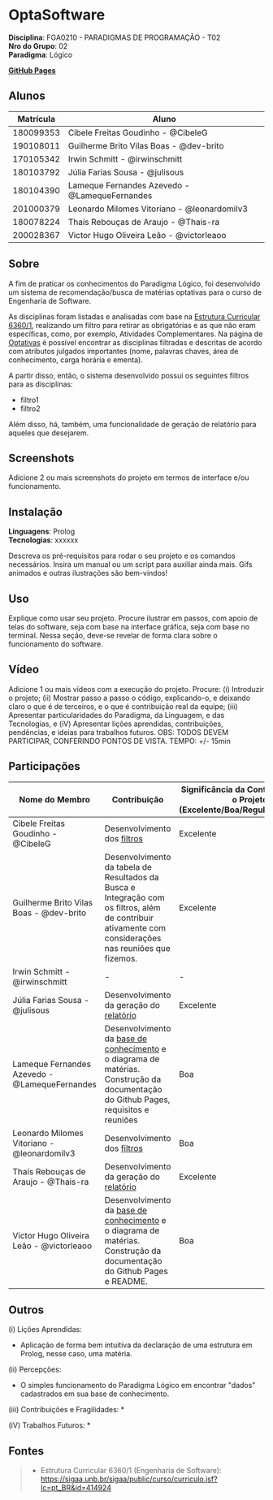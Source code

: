 # OptaSoftware

**Disciplina**: FGA0210 - PARADIGMAS DE PROGRAMAÇÃO - T02 <br>
**Nro do Grupo**: 02<br>
**Paradigma**: Lógico<br>

**[GitHub Pages](https://unbparadigmas2023-1-turma02.github.io/2023.1_G2_Logico_OptaSoftware/)**

## Alunos
|Matrícula | Aluno |
| -- | -- |
| 180099353  |  Cibele Freitas Goudinho - @CibeleG |
| 190108011  |  Guilherme Brito Vilas Boas - @dev-brito |
| 170105342  |  Irwin Schmitt - @irwinschmitt |
| 180103792  |  Júlia Farias Sousa - @julisous |
| 180104390  |  Lameque Fernandes Azevedo - @LamequeFernandes |
| 201000379  |  Leonardo Milomes Vitoriano - @leonardomilv3 |
| 180078224  |  Thaís Rebouças de Araujo - @Thais-ra |
| 200028367  |  Victor Hugo Oliveira Leão - @victorleaoo |

## Sobre 

A fim de praticar os conhecimentos do Paradigma Lógico, foi desenvolvido um sistema de recomendação/busca de matérias optativas para o curso de Engenharia de Software. 

As disciplinas foram listadas e analisadas com base na [Estrutura Curricular 6360/1](https://sigaa.unb.br/sigaa/public/curso/curriculo.jsf?lc=pt_BR&id=414924), realizando um filtro para retirar as obrigatórias e as que não eram específicas, como, por exemplo, Atividades Complementares. Na página de [Optativas]() é possível encontrar as disciplinas filtradas e descritas de acordo com atributos julgados importantes (nome, palavras chaves, área de conhecimento, carga horária e ementa).

A partir disso, então, o sistema desenvolvido possui os seguintes filtros para as disciplinas:

- filtro1
- filtro2

Além disso, há, também, uma funcionalidade de geração de relatório para aqueles que desejarem.

## Screenshots
Adicione 2 ou mais screenshots do projeto em termos de interface e/ou funcionamento.

## Instalação 
**Linguagens**: Prolog<br>
**Tecnologias**: xxxxxx<br>

Descreva os pré-requisitos para rodar o seu projeto e os comandos necessários.
Insira um manual ou um script para auxiliar ainda mais.
Gifs animados e outras ilustrações são bem-vindos!

## Uso 
Explique como usar seu projeto.
Procure ilustrar em passos, com apoio de telas do software, seja com base na interface gráfica, seja com base no terminal.
Nessa seção, deve-se revelar de forma clara sobre o funcionamento do software.

## Vídeo
Adicione 1 ou mais vídeos com a execução do projeto.
Procure: 
(i) Introduzir o projeto;
(ii) Mostrar passo a passo o código, explicando-o, e deixando claro o que é de terceiros, e o que é contribuição real da equipe;
(iii) Apresentar particularidades do Paradigma, da Linguagem, e das Tecnologias, e
(iV) Apresentar lições aprendidas, contribuições, pendências, e ideias para trabalhos futuros.
OBS: TODOS DEVEM PARTICIPAR, CONFERINDO PONTOS DE VISTA.
TEMPO: +/- 15min

## Participações

|Nome do Membro | Contribuição | Significância da Contribuição para o Projeto (Excelente/Boa/Regular/Ruim/Nula) |
| -- | -- | -- |
| Cibele Freitas Goudinho - @CibeleG | Desenvolvimento dos [filtros](https://github.com/UnBParadigmas2023-1-Turma02/2023.1_G2_Logico_OptaSoftware/blob/main/app/filtros.pl) | Excelente |
| Guilherme Brito Vilas Boas - @dev-brito | Desenvolvimento da tabela de Resultados da Busca e Integração com os filtros, além de contribuir ativamente com considerações nas reuniões que fizemos. | Excelente |
| Irwin Schmitt - @irwinschmitt | - | - |
| Júlia Farias Sousa - @julisous | Desenvolvimento da geração do [relatório](/Users/julia/Documents/2023.1_G2_Logico_OptaSoftware/app/relatorio.pl) | Excelente |
| Lameque Fernandes Azevedo - @LamequeFernandes | Desenvolvimento da [base de conhecimento](https://github.com/UnBParadigmas2023-1-Turma02/2023.1_G2_Logico_OptaSoftware/blob/main/app/materias.pl) e o diagrama de matérias.<br>Construção da documentação do Github Pages, requisitos e reuniões | Boa |
| Leonardo Milomes Vitoriano - @leonardomilv3 | Desenvolvimento dos [filtros](https://github.com/UnBParadigmas2023-1-Turma02/2023.1_G2_Logico_OptaSoftware/blob/main/app/filtros.pl) | Boa |
| Thaís Rebouças de Araujo - @Thais-ra | Desenvolvimento da geração do [relatório](https://github.com/UnBParadigmas2023-1-Turma02/2023.1_G2_Logico_OptaSoftware/blob/main/app/relatorio.pl) | Excelente |
| Victor Hugo Oliveira Leão - @victorleaoo | Desenvolvimento da [base de conhecimento](https://github.com/UnBParadigmas2023-1-Turma02/2023.1_G2_Logico_OptaSoftware/blob/main/app/materias.pl) e o diagrama de matérias.<br>Construção da documentação do Github Pages e README. | Boa |

## Outros 
(i) Lições Aprendidas:
* Aplicação de forma bem intuitiva da declaração de uma estrutura em Prolog, nesse caso, uma matéria.

(ii) Percepções:
* O simples funcionamento do Paradigma Lógico em encontrar "dados" cadastrados em sua base de conhecimento.

(iii) Contribuições e Fragilidades:
* 

(iV) Trabalhos Futuros:
* 

## Fontes

> - Estrutura Curricular 6360/1 (Engenharia de Software): https://sigaa.unb.br/sigaa/public/curso/curriculo.jsf?lc=pt_BR&id=414924
